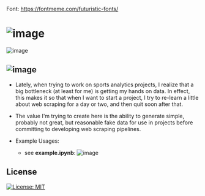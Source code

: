 Font: https://fontmeme.com/futuristic-fonts/

# ![image](https://github.com/JKolodny/BaseballFaker/assets/24982246/a964ab4e-bf43-41b7-9c41-0b8a5e2379e9)

![image](https://github.com/JKolodny/BaseballFaker/assets/24982246/b6762139-61eb-44d4-a7c3-2762ed5c9659)

## ![image](https://github.com/JKolodny/BaseballFaker/assets/24982246/29d256ae-46eb-4c8d-87a2-7acc93c9f37f)

* Lately, when trying to work on sports analytics projects, I realize that a big
bottleneck (at least for me) is getting my hands on data. In effect, this makes it so that when I want to start a project, I try to re-learn a little about web scraping for a day or two, and then quit soon after that. 

* The value I'm trying to create here is the ability to generate simple, probably not great, but reasonable fake data for use in projects before committing to developing web scraping pipelines.

* Example Usages:
    * see __example.ipynb__:
      ![image](https://github.com/JKolodny/SportFaker/assets/24982246/6578c484-5247-41e9-9d7f-9cd22233bb80)

## License

[![License: MIT](https://img.shields.io/badge/License-MIT-yellow.svg)](https://opensource.org/licenses/MIT)





